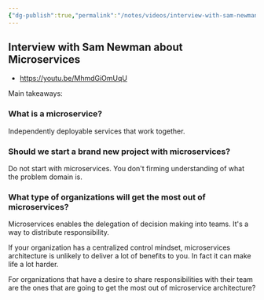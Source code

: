 ```yaml
---
{"dg-publish":true,"permalink":"/notes/videos/interview-with-sam-newman-about-microservices/"}
---
```


## Interview with Sam Newman about Microservices

- <https://youtu.be/MhmdGiOmUqU>

Main takeaways:

### What is a microservice?

Independently deployable services that work together.


### Should we start a brand new project with microservices?

Do not start with microservices. You don't firming understanding of what the problem domain is.


### What type of organizations will get the most out of microservices?

Microservices enables the delegation of decision making into teams. It's a way to distribute responsibility.

If your organization has a centralized control mindset, microservices architecture is unlikely to deliver a lot of benefits to you. In fact it can make life a lot harder.

For organizations that have a desire to share responsibilities with their team are the ones that are going to get the most out of microservice architecture?
